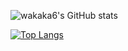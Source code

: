 <!--
**wakaka6/wakaka6** is a ✨ _special_ ✨ repository because its `README.md` (this file) appears on your GitHub profile.

Here are some ideas to get you started:

- 🔭 I’m currently working on ...
- 🌱 I’m currently learning ...
- 👯 I’m looking to collaborate on ...
- 🤔 I’m looking for help with ...
- 💬 Ask me about ...
- 📫 How to reach me: ...
- 😄 Pronouns: ...
- ⚡ Fun fact: ...
-->

![wakaka6's GitHub stats](https://github-readme-stats.vercel.app/api?username=wakaka6&show_icons=true&theme=dracula)

[![Top Langs](https://github-readme-stats.vercel.app/api/top-langs/?username=wakaka6&layout=compact&hide=javascript,html,vimscript,vim,sh,snippets,css&theme=dracula)](https://github.com/anuraghazra/github-readme-stats)
